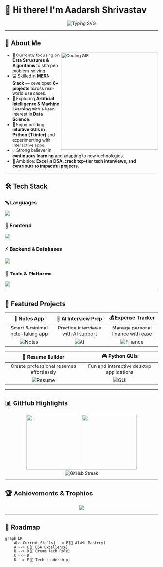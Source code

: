# 👋 Hi there! I'm Aadarsh Shrivastav  

<div align="center">

![Typing SVG](https://readme-typing-svg.herokuapp.com?font=Fira+Code&size=24&pause=1000&color=00C9A7&center=true&vCenter=true&width=650&lines=🚀+Full-Stack+Developer;🎓+2nd+Year+B.Tech+Student;🤖+AI%2FML+Enthusiast;💡+Problem+Solver+%26+Innovator)

</div>

---

## 🚀 About Me  

<img align="right" alt="Coding GIF" width="320" src="https://media.giphy.com/media/qgQUggAC3Pfv687qPC/giphy.gif" />

- 🔭 Currently focusing on **Data Structures & Algorithms** to sharpen problem-solving.  
- 💻 Skilled in **MERN Stack** — developed **6+ projects** across real-world use cases.  
- 🤖 Exploring **Artificial Intelligence & Machine Learning** with a keen interest in **Data Science**.  
- 🎨 Enjoy building **intuitive GUIs in Python (Tkinter)** and experimenting with interactive apps.  
- 💡 Strong believer in **continuous learning** and adapting to new technologies.  
- 🎯 Ambition: **Excel in DSA, crack top-tier tech interviews, and contribute to impactful projects**.  

---

## 🛠️ Tech Stack  

### 🔤 Languages  
<p align="left">
  <img src="https://skillicons.dev/icons?i=c,cpp,java,python,js,ts" />
</p>  

### 🎨 Frontend  
<p align="left">
  <img src="https://skillicons.dev/icons?i=html,css,react,tailwind,bootstrap" />
</p>  

### ⚡ Backend & Databases  
<p align="left">
  <img src="https://skillicons.dev/icons?i=nodejs,express,mongodb,django,mysql" />
</p>  

### 🧰 Tools & Platforms  
<p align="left">
  <img src="https://skillicons.dev/icons?i=git,github,vscode,postman,figma,vercel" />
</p>  

---

## 🎯 Featured Projects  

<div align="center">

| 📝 **Notes App** | 🤖 **AI Interview Prep** | 💰 **Expense Tracker** |
|:---:|:---:|:---:|
| Smart & minimal note-taking app | Practice interviews with AI support | Manage personal finance with ease |
| ![Notes](https://img.shields.io/badge/Notes_App-4ECDC4?style=for-the-badge&logo=notion&logoColor=white) | ![AI](https://img.shields.io/badge/AI_App-00C9A7?style=for-the-badge&logo=openai&logoColor=white) | ![Finance](https://img.shields.io/badge/Finance_App-FF6F61?style=for-the-badge&logo=cashapp&logoColor=white) |

| 📄 **Resume Builder** | 🎮 **Python GUIs** |
|:---:|:---:|
| Create professional resumes effortlessly | Fun and interactive desktop applications |
| ![Resume](https://img.shields.io/badge/Resume_Builder-FFD43B?style=for-the-badge&logo=adobeacrobatreader&logoColor=black) | ![GUI](https://img.shields.io/badge/Python_GUI-306998?style=for-the-badge&logo=python&logoColor=white) |

</div>

---

## 📊 GitHub Highlights  

<div align="center">
  <img height="180em" src="https://github-readme-stats.vercel.app/api?username=aadarshshrivastav&show_icons=true&theme=radical&include_all_commits=true&count_private=true" />
  <img height="180em" src="https://github-readme-stats.vercel.app/api/top-langs/?username=aadarshshrivastav&layout=compact&theme=radical" />
</div>

<div align="center">
  <img src="https://github-readme-streak-stats.herokuapp.com/?user=aadarshshrivastav&theme=radical" alt="GitHub Streak" />
</div>

---

## 🏆 Achievements & Trophies  

<div align="center">
  <img src="https://github-profile-trophy.vercel.app/?username=aadarshshrivastav&theme=radical&no-frame=false&margin-w=10&row=1" />
</div>

---

## 🎯 Roadmap  

```mermaid
graph LR
    A[🔥 Current Skills] --> B[🚀 AI/ML Mastery]
    A --> C[💪 DSA Excellence]
    B --> D[🎯 Dream Tech Role]
    C --> D
    D --> E[🌟 Tech Leadership]
